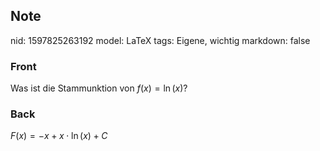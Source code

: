 ## Note
nid: 1597825263192
model: LaTeX
tags: Eigene, wichtig
markdown: false

### Front
Was ist die Stammunktion von $f(x)=\ln (x)$?

### Back
$F(x)=-x+x \cdot \ln (x)+C$
